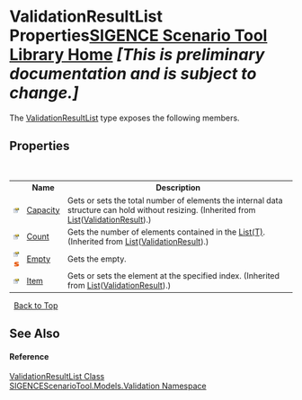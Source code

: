 # ValidationResultList Properties<a href="https://github.com/ObiWanLansi/SIGENCE-Scenario-Tool">SIGENCE Scenario Tool Library Home</a> _**\[This is preliminary documentation and is subject to change.\]**_

The <a href="df707a50-45c8-a22d-ff4e-a58cc930271b.md">ValidationResultList</a> type exposes the following members.


## Properties
&nbsp;<table><tr><th></th><th>Name</th><th>Description</th></tr><tr><td>![Public property](media/pubproperty.gif "Public property")</td><td><a href="http://msdn2.microsoft.com/en-us/library/y52x03h2" target="_blank">Capacity</a></td><td>
Gets or sets the total number of elements the internal data structure can hold without resizing.
 (Inherited from <a href="http://msdn2.microsoft.com/en-us/library/6sh2ey19" target="_blank">List</a>(<a href="555e5896-ea95-ba52-e7f6-ec5d7adb80e8.md">ValidationResult</a>).)</td></tr><tr><td>![Public property](media/pubproperty.gif "Public property")</td><td><a href="http://msdn2.microsoft.com/en-us/library/27b47ht3" target="_blank">Count</a></td><td>
Gets the number of elements contained in the <a href="http://msdn2.microsoft.com/en-us/library/6sh2ey19" target="_blank">List(T)</a>.
 (Inherited from <a href="http://msdn2.microsoft.com/en-us/library/6sh2ey19" target="_blank">List</a>(<a href="555e5896-ea95-ba52-e7f6-ec5d7adb80e8.md">ValidationResult</a>).)</td></tr><tr><td>![Public property](media/pubproperty.gif "Public property")![Static member](media/static.gif "Static member")</td><td><a href="3f495423-d527-44a9-4419-c68aa3fe264e.md">Empty</a></td><td>
Gets the empty.</td></tr><tr><td>![Public property](media/pubproperty.gif "Public property")</td><td><a href="http://msdn2.microsoft.com/en-us/library/0ebtbkkc" target="_blank">Item</a></td><td>
Gets or sets the element at the specified index.
 (Inherited from <a href="http://msdn2.microsoft.com/en-us/library/6sh2ey19" target="_blank">List</a>(<a href="555e5896-ea95-ba52-e7f6-ec5d7adb80e8.md">ValidationResult</a>).)</td></tr></table>&nbsp;
<a href="#validationresultlist-properties">Back to Top</a>

## See Also


#### Reference
<a href="df707a50-45c8-a22d-ff4e-a58cc930271b.md">ValidationResultList Class</a><br /><a href="c1935188-4c62-0b74-35e9-17e598460e6b.md">SIGENCEScenarioTool.Models.Validation Namespace</a><br />